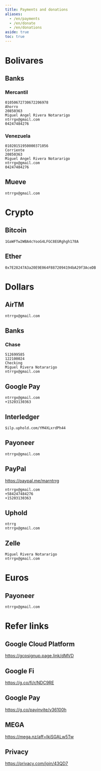```yaml
---
title: Payments and donations
aliases:
  - /en/payments
  - /en/donate
  - /en/donations
aside: true
toc: true
---
```


# Bolivares

## Banks

### Mercantil

```
01050672730672206978
Ahorro
20850363
Miguel Angel Rivera Notararigo
ntrrgx@gmail.com
04247484276
```

### Venezuela

```
01020151950000371056
Corriente
20850363
Miguel Angel Rivera Notararigo
ntrrgx@gmail.com
04247484276
```

## Mueve

```
ntrrgx@gmail.com
```

# Crypto

## Bitcoin

```
1GaWFTw2WBA4cYooG4LFGC8EGRghgh178A
```

## Ether

```
0x7E28247A3a20E9E064F8872094194bA29f3AceDB
```

# Dollars

## AirTM

```
ntrrgx@gmail.com
```

## Banks

### Chase

```
512699585
122100024
Checking
Miguel Rivera Notararigo
ntrrgx@gmail.com
```

## Google Pay

```
ntrrgx@gmail.com
+15203130363
```

## Interledger

```
$ilp.uphold.com/YM4XLxrdPh44
```

## Payoneer

```
ntrrgx@gmail.com
```

## PayPal

https://paypal.me/marntrrg

```
ntrrgx@gmail.com
+584247484276
+15203130363
```

## Uphold

```
ntrrg
ntrrgx@gmail.com
```

## Zelle

```
Miguel Rivera Notararigo
ntrrgx@gmail.com
```

# Euros

## Payoneer

```
ntrrgx@gmail.com
```

# Refer links

## Google Cloud Platform

<https://gcpsignup.page.link/dMVD>

## Google Fi

<https://g.co/fi/r/NDC9RE>

## Google Pay

<https://g.co/payinvite/v36100h>

## MEGA

<https://mega.nz/aff=IkiSGALw5Tw>

## Privacy

<https://privacy.com/join/43QD7>

